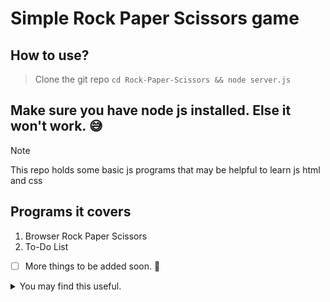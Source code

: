 # Simple Rock Paper Scissors game
## How to use? 
> Clone the git repo ```cd Rock-Paper-Scissors && node server.js```
## Make sure you have node js installed. Else it won't work. 😅

> [!NOTE]
> This repo holds some basic js programs that may be helpful to learn js html and css

## Programs it covers
1. Browser Rock Paper Scissors
2. To-Do List

- [ ] More things to be added soon. :tada:

<details>

<summary>You may find this useful.</summary>

### Please give it a star if you find some value from the repo

> [!NOTE]
> This repo is a for educational purposes only, it's not production ready by any means. 

</details>

